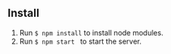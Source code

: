## Install

1. Run `$ npm install` to install node modules.
2. Run `$ npm start ` to start the server.
